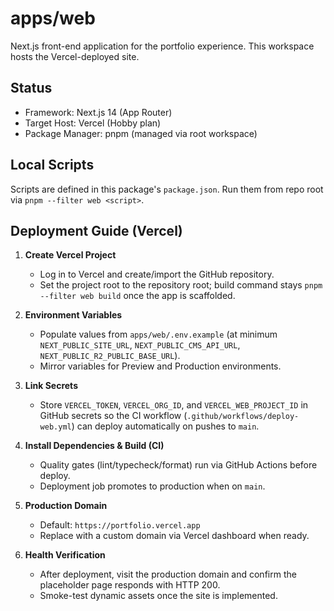 # apps/web

Next.js front-end application for the portfolio experience. This workspace hosts the Vercel-deployed site.

## Status

- Framework: Next.js 14 (App Router)
- Target Host: Vercel (Hobby plan)
- Package Manager: pnpm (managed via root workspace)

## Local Scripts

Scripts are defined in this package's `package.json`. Run them from repo root via `pnpm --filter web <script>`.

## Deployment Guide (Vercel)

1. **Create Vercel Project**

   - Log in to Vercel and create/import the GitHub repository.
   - Set the project root to the repository root; build command stays `pnpm --filter web build` once the app is scaffolded.

2. **Environment Variables**

   - Populate values from `apps/web/.env.example` (at minimum `NEXT_PUBLIC_SITE_URL`, `NEXT_PUBLIC_CMS_API_URL`, `NEXT_PUBLIC_R2_PUBLIC_BASE_URL`).
   - Mirror variables for Preview and Production environments.

3. **Link Secrets**

   - Store `VERCEL_TOKEN`, `VERCEL_ORG_ID`, and `VERCEL_WEB_PROJECT_ID` in GitHub secrets so the CI workflow (`.github/workflows/deploy-web.yml`) can deploy automatically on pushes to `main`.

4. **Install Dependencies & Build (CI)**

   - Quality gates (lint/typecheck/format) run via GitHub Actions before deploy.
   - Deployment job promotes to production when on `main`.

5. **Production Domain**

   - Default: `https://portfolio.vercel.app`
   - Replace with a custom domain via Vercel dashboard when ready.

6. **Health Verification**
   - After deployment, visit the production domain and confirm the placeholder page responds with HTTP 200.
   - Smoke-test dynamic assets once the site is implemented.

